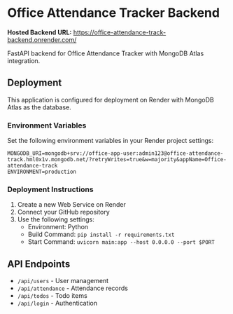 # Office Attendance Tracker Backend

**Hosted Backend URL:** https://office-attendance-track-backend.onrender.com/

FastAPI backend for Office Attendance Tracker with MongoDB Atlas integration.

## Deployment

This application is configured for deployment on Render with MongoDB Atlas as the database.

### Environment Variables

Set the following environment variables in your Render project settings:

```
MONGODB_URI=mongodb+srv://office-app-user:admin123@office-attendance-track.hml0x1v.mongodb.net/?retryWrites=true&w=majority&appName=Office-attendance-track
ENVIRONMENT=production
```

### Deployment Instructions

1. Create a new Web Service on Render
2. Connect your GitHub repository
3. Use the following settings:
   - Environment: Python
   - Build Command: `pip install -r requirements.txt`
   - Start Command: `uvicorn main:app --host 0.0.0.0 --port $PORT`

## API Endpoints

- `/api/users` - User management
- `/api/attendance` - Attendance records
- `/api/todos` - Todo items
- `/api/login` - Authentication